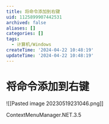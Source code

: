 ```yaml
---
title: 将命令添加到右键
uid: 1125899907442531
archived: false
aliases: []
categories: []
tags:
  - 计算机/Windows
createTime: '2024-04-22 10:48:19'
updateTime: '2024-04-22 10:48:19'
---
```


# 将命令添加到右键

![[Pasted image 20230519231046.png]]

ContextMenuManager.NET.3.5
